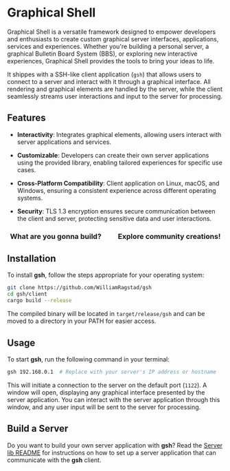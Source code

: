 # Graphical Shell

Graphical Shell is a versatile framework designed to empower developers and enthusiasts to create custom graphical server interfaces, applications, services and experiences.
Whether you're building a personal server, a graphical Bulletin Board System (BBS), or exploring new interactive experiences, Graphical Shell provides the tools to bring your ideas to life.

It shippes with a SSH-like client application (`gsh`) that allows users to connect to a server and interact with it through a graphical interface.
All rendering and graphical elements are handled by the server, while the client seamlessly streams user interactions and input to the server for processing.

## Features

- **Interactivity**: Integrates graphical elements, allowing users interact with server applications and services.

- **Customizable**: Developers can create their own server applications using the provided library, enabling tailored experiences for specific use cases.

- **Cross-Platform Compatibility**: Client application on Linux, macOS, and Windows, ensuring a consistent experience across different operating systems.

- **Security**: TLS 1.3 encryption ensures secure communication between the client and server, protecting sensitive data and user interactions.

<div align="center">
  <h3>
	<span>
  		What are you gonna build?
	</span>
	&nbsp;&nbsp;&nbsp;&nbsp;&nbsp;&nbsp;&nbsp;&nbsp;
	<span>
		Explore community creations!
	</span>
  </h3>
</div>

## Installation

To install **gsh**, follow the steps appropriate for your operating system:

```bash
git clone https://github.com/WilliamRagstad/gsh
cd gsh/client
cargo build --release
```

The compiled binary will be located in `target/release/gsh` and can be moved to a directory in your PATH for easier access.

## Usage

To start **gsh**, run the following command in your terminal:

```bash
gsh 192.168.0.1  # Replace with your server's IP address or hostname
```

This will initiate a connection to the server on the default port (`1122`).
A window will open, displaying any graphical interface presented by the server application.
You can interact with the server application through this window, and any user input will be sent to the server for processing.

## Build a Server

Do you want to build your own server application with **gsh**?
Read the [Server lib README](lib/README.md) for instructions on how to set up a server application that can communicate with the **gsh** client.
